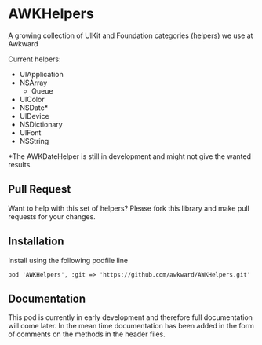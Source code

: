AWKHelpers
===============

A growing collection of UIKit and Foundation categories (helpers) we use at Awkward

Current helpers:
- UIApplication
- NSArray
  - Queue
- UIColor
- NSDate*
- UIDevice
- NSDictionary
- UIFont
- NSString

*The AWKDateHelper is still in development and might not give the wanted results.

## Pull Request

Want to help with this set of helpers? Please fork this library and make pull requests for your changes. 

## Installation

Install using the following podfile line 
```
pod 'AWKHelpers', :git => 'https://github.com/awkward/AWKHelpers.git'
```

## Documentation

This pod is currently in early development and therefore full documentation will come later. In the mean time documentation has been added in the form of comments on the methods in the header files.
